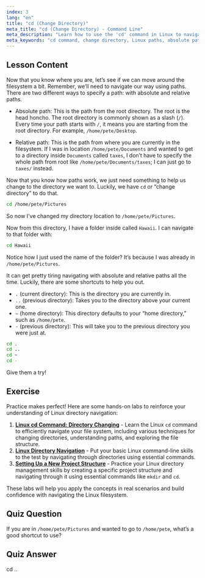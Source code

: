 ```yaml
---
index: 3
lang: "en"
title: "cd (Change Directory)"
meta_title: "cd (Change Directory) - Command Line"
meta_description: "Learn how to use the 'cd' command in Linux to navigate directories. Understand absolute, relative paths, and useful shortcuts. Start your Linux journey!"
meta_keywords: "cd command, change directory, Linux paths, absolute path, relative path, Linux tutorial, beginner Linux, Linux navigation"
---
```


## Lesson Content

Now that you know where you are, let’s see if we can move around the filesystem a bit. Remember, we’ll need to navigate our way using paths. There are two different ways to specify a path: with absolute and relative paths.

- Absolute path: This is the path from the root directory. The root is the head honcho. The root directory is commonly shown as a slash (`/`). Every time your path starts with `/`, it means you are starting from the root directory. For example, `/home/pete/Desktop`.

- Relative path: This is the path from where you are currently in the filesystem. If I was in location `/home/pete/Documents` and wanted to get to a directory inside `Documents` called `taxes`, I don’t have to specify the whole path from root like `/home/pete/Documents/taxes`; I can just go to `taxes/` instead.

Now that you know how paths work, we just need something to help us change to the directory we want to. Luckily, we have `cd` or “change directory” to do that.

```bash
cd /home/pete/Pictures
```

So now I've changed my directory location to `/home/pete/Pictures`.

Now from this directory, I have a folder inside called `Hawaii`. I can navigate to that folder with:

```bash
cd Hawaii
```

Notice how I just used the name of the folder? It’s because I was already in `/home/pete/Pictures`.

It can get pretty tiring navigating with absolute and relative paths all the time. Luckily, there are some shortcuts to help you out.

- `.` (current directory): This is the directory you are currently in.
- `..` (previous directory): Takes you to the directory above your current one.
- `~` (home directory): This directory defaults to your “home directory,” such as `/home/pete`.
- `-` (previous directory): This will take you to the previous directory you were just at.

```bash
cd .
cd ..
cd ~
cd -
```

Give them a try!

## Exercise

Practice makes perfect! Here are some hands-on labs to reinforce your understanding of Linux directory navigation:

1.  **[Linux cd Command: Directory Changing](https://labex.io/labs/linux-linux-cd-command-directory-changing-209733)** - Learn the Linux `cd` command to efficiently navigate your file system, including various techniques for changing directories, understanding paths, and exploring the file structure.
2.  **[Linux Directory Navigation](https://labex.io/labs/linux-directory-navigation-387844)** - Put your basic Linux command-line skills to the test by navigating through directories using essential commands.
3.  **[Setting Up a New Project Structure](https://labex.io/labs/linux-setting-up-a-new-project-structure-387859)** - Practice your Linux directory management skills by creating a specific project structure and navigating through it using essential commands like `mkdir` and `cd`.

These labs will help you apply the concepts in real scenarios and build confidence with navigating the Linux filesystem.

## Quiz Question

If you are in `/home/pete/Pictures` and wanted to go to `/home/pete`, what’s a good shortcut to use?

## Quiz Answer

cd ..
